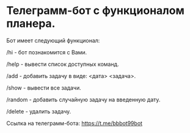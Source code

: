 # Телеграмм-бот с функционалом планера.

Бот имеет следующий функционал:

/hi - бот познакомится с Вами.

/help - вывести список доступных команд.

/add - добавить задачу в виде: <дата> <задача>.

/show - вывести все задачи.

/random - добавить случайную задачу на введенную дату.

/delete - удалить задачу.

Ссылка на телеграмм-бота: https://t.me/bbbot99bot
